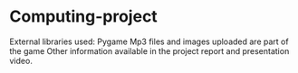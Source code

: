 # Computing-project
External libraries used: Pygame
Mp3 files and images uploaded are part of the game
Other information available in the project report and presentation video. 
